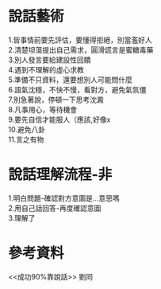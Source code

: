 # 說話藝術  
1.皆事情前要先評估，要懂得拒絕，別當濫好人  
2.清楚坦蕩提出自己需求，圓滑謊言是蜜糖毒藥  
3.別人發言要給建設性回饋  
4.遇到不理解的虛心求教  
5.準備不只資料，還要想別人可能問什麼    
6.語氣沈穩，不快不慢，看對方，避免氣氛僵    
7.別急著說，停頓一下思考沈澱  
8.凡事用心，等待機會  
9.要先自信才能服人（應該,好像x  
10.避免八卦  
11.言之有物  

# 說話理解流程-非 
1.明白問題-確認對方意圖是...意思嗎  
2.用自己話回答-再度確認意圖  
3.理解了  

# 參考資料
<<成功90%靠說話>> 劉同
